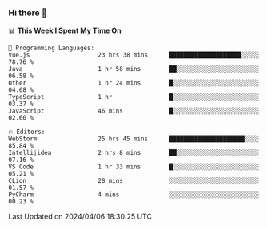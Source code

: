 ### Hi there 👋

<!--
**asdf12303116/asdf12303116** is a ✨ _special_ ✨ repository because its `README.md` (this file) appears on your GitHub profile.

Here are some ideas to get you started:

- 🔭 I’m currently working on ...
- 🌱 I’m currently learning ...
- 👯 I’m looking to collaborate on ...
- 🤔 I’m looking for help with ...
- 💬 Ask me about ...
- 📫 How to reach me: ...
- 😄 Pronouns: ...
- ⚡ Fun fact: ...
-->

<!--START_SECTION:waka-->
📊 **This Week I Spent My Time On** 

```text
💬 Programming Languages: 
Vue.js                   23 hrs 38 mins      ████████████████████░░░░░   78.76 % 
Java                     1 hr 58 mins        ██░░░░░░░░░░░░░░░░░░░░░░░   06.58 % 
Other                    1 hr 24 mins        █░░░░░░░░░░░░░░░░░░░░░░░░   04.68 % 
TypeScript               1 hr                █░░░░░░░░░░░░░░░░░░░░░░░░   03.37 % 
JavaScript               46 mins             █░░░░░░░░░░░░░░░░░░░░░░░░   02.60 % 

🔥 Editors: 
WebStorm                 25 hrs 45 mins      █████████████████████░░░░   85.84 % 
Intellijidea             2 hrs 8 mins        ██░░░░░░░░░░░░░░░░░░░░░░░   07.16 % 
VS Code                  1 hr 33 mins        █░░░░░░░░░░░░░░░░░░░░░░░░   05.21 % 
CLion                    28 mins             ░░░░░░░░░░░░░░░░░░░░░░░░░   01.57 % 
PyCharm                  4 mins              ░░░░░░░░░░░░░░░░░░░░░░░░░   00.23 % 
```


 Last Updated on 2024/04/06 18:30:25 UTC
<!--END_SECTION:waka-->
